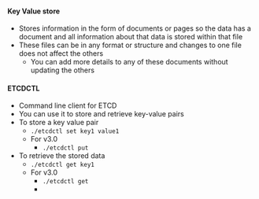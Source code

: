 
#### Key Value store

- Stores information in the form of documents or pages so the data has a document and all information about that data is stored within that file
- These files can be in any format or structure and changes to one file does not affect the others
	- You can add more details to any of these documents without updating the others

#### ETCDCTL

- Command line client for ETCD 
- You can use it to store and retrieve key-value pairs
- To store a key value pair
	- ```./etcdctl set key1 value1```
	- For v3.0
		- ```./etcdctl put```
- To retrieve the stored data
	- ```./etcdctl get key1```
	- For v3.0
		- ```./etcdctl get```
		- 